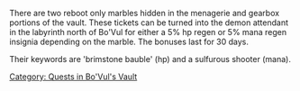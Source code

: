 There are two reboot only marbles hidden in the menagerie and gearbox
portions of the vault. These tickets can be turned into the demon
attendant in the labyrinth north of Bo'Vul for either a 5% hp regen or
5% mana regen insignia depending on the marble. The bonuses last for 30
days.

Their keywords are 'brimstone bauble' (hp) and a sulfurous shooter
(mana).

[Category: Quests in Bo'Vul's
Vault](Category:_Quests_in_Bo'Vul's_Vault "wikilink")
